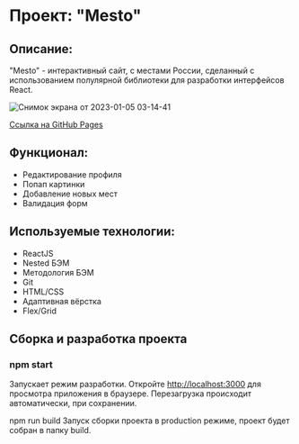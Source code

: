 # Проект: "Mesto"

## Описание:

"Mesto" - интерактивный сайт, с местами России, сделанный с использованием полулярной библиотеки для разработки интерфейсов React.

![Снимок экрана от 2023-01-05 03-14-41](https://user-images.githubusercontent.com/107764041/210673826-f45dce3c-80ba-45d5-b22f-12286873f3d2.png)

[Ссылка на GitHub Pages](https://qann1st.github.io/mesto-react/)

## Функционал:

- Редактирование профиля
- Попап картинки
- Добавление новых мест
- Валидация форм

## Используемые технологии:

- ReactJS
- Nested БЭМ
- Методология БЭМ
- Git
- HTML/CSS
- Адаптивная вёрстка
- Flex/Grid

## Сборка и разработка проекта

### npm start

Запускает режим разработки.
Откройте [http://localhost:3000](http://localhost:3000) для просмотра приложения в браузере.
Перезагрузка происходит автоматически, при сохранении.

npm run build
Запуск сборки проекта в production режиме, проект будет собран в папку build.
